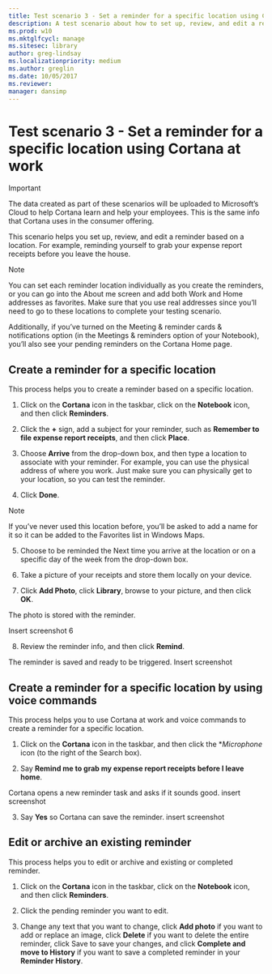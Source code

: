 ```yaml
---
title: Test scenario 3 - Set a reminder for a specific location using Cortana at work
description: A test scenario about how to set up, review, and edit a reminder based on a location.
ms.prod: w10
ms.mktglfcycl: manage
ms.sitesec: library
author: greg-lindsay
ms.localizationpriority: medium
ms.author: greglin
ms.date: 10/05/2017
ms.reviewer: 
manager: dansimp
---
```


# Test scenario 3 - Set a reminder for a specific location using Cortana at work

>[!Important]
>The data created as part of these scenarios will be uploaded to Microsoft’s Cloud to help Cortana learn and help your employees. This is the same info that Cortana uses in the consumer offering.

This scenario helps you set up, review, and edit a reminder based on a location. For example, reminding yourself to grab your expense report receipts before you leave the house.

>[!Note]
>You can set each reminder location individually as you create the reminders, or you can go into the About me screen and add both Work and Home addresses as favorites. Make sure that you use real addresses since you’ll need to go to these locations to complete your testing scenario.

Additionally, if you’ve turned on the Meeting & reminder cards & notifications option (in the Meetings & reminders option of your Notebook), you’ll also see your pending reminders on the Cortana Home page.

## Create a reminder for a specific location

This process helps you to create a reminder based on a specific location.

1. Click on the **Cortana** icon in the taskbar, click on the **Notebook** icon, and then click **Reminders**.

2. Click the **+** sign, add a subject for your reminder, such as **Remember to file expense report receipts**, and then click **Place**.

3. Choose **Arrive** from the drop-down box, and then type a location to associate with your reminder. For example, you can use the physical address of where you work. Just make sure you can physically get to your location, so you can test the reminder.

4. Click **Done**.

>[!Note]
>If you’ve never used this location before, you’ll be asked to add a name for it so it can be added to the Favorites list in Windows Maps.

5. Choose to be reminded the Next time you arrive at the location or on a specific day of the week from the drop-down box.

6. Take a picture of your receipts and store them locally on your device.

7. Click **Add Photo**, click **Library**, browse to your picture, and then click **OK**.

The photo is stored with the reminder.

Insert screenshot 6

8. Review the reminder info, and then click **Remind**.

The reminder is saved and ready to be triggered.
Insert screenshot

## Create a reminder for a specific location by using voice commands

This process helps you to use Cortana at work and voice commands to create a reminder for a specific location.

1. Click on the **Cortana** icon in the taskbar, and then click the **Microphone* icon (to the right of the Search box).

2. Say **Remind me to grab my expense report receipts before I leave home**.

Cortana opens a new reminder task and asks if it sounds good.
insert screenshot

3. Say **Yes** so Cortana can save the reminder.
insert screenshot

## Edit or archive an existing reminder

This process helps you to edit or archive and existing or completed reminder.

1. Click on the **Cortana** icon in the taskbar, click on the **Notebook** icon, and then click **Reminders**.

2. Click the pending reminder you want to edit.

3. Change any text that you want to change, click **Add photo** if you want to add or replace an image, click **Delete** if you want to delete the entire reminder, click Save to save your changes, and click **Complete and move to History** if you want to save a completed reminder in your **Reminder History**.